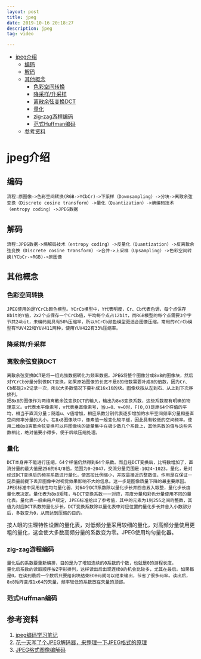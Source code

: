 ```yaml
---
layout: post
title: jpeg
date: 2019-10-16 20:18:27
description: jpeg
tag: video

---
```

- [jpeg介绍](#jpeg介绍)
  - [编码](#编码)
  - [解码](#解码)
  - [其他概念](#其他概念)
    - [色彩空间转换](#色彩空间转换)
    - [降采样/升采样](#降采样升采样)
    - [离散余弦变换DCT](#离散余弦变换dct)
    - [量化](#量化)
    - [zig-zag游程编码](#zig-zag游程编码)
    - [范式Huffman编码](#范式huffman编码)
  - [参考资料](#参考资料)

# jpeg介绍
## 编码
    流程:原图像->色彩空间转换(RGB->YCbCr)->下采样（Downsampling）->分块->离散余弦变换（Discrete cosine transform）->量化（Quantization）->熵编码技术（entropy coding）->JPEG数据
## 解码
    流程:JPEG数据->熵解码技术（entropy coding）->反量化（Quantization）->反离散余弦变换（Discrete cosine transform）->合并->上采样（Upsampling）->色彩空间转换(YCbCr->RGB)->原图像

## 其他概念
### 色彩空间转换
    JPEG使用的是YCrCb颜色模型。YCrCb模型中，Y代表明度，Cr、Cb代表色调，每个点保存8bit的Y值，2x2个点保存一个CrCb值，平均每个点占12bit，而RGB模型的每个点需要3个字节共24bit，未编码就具有50%压缩率，所以YCrCb颜色模型更适合图像压缩。常用的YCrCb模型有YUV422和YUV411两种，使用YUV422有33%压缩率。
### 降采样/升采样

### 离散余弦变换DCT
    离散余弦变换DCT是将一组光强数据转化为频率数据。JPEG将整个图像分成8x8的图像块，然后对YCrCb分量分别做DCT变换，如果原始图像的长宽不是8的倍数需要补成8的倍数，因为Cr、Cb都是2x2记录一次，所以大多数情况下要补成16x16的块。图像块按从左到右、从上到下次序排列。
    把8x8的图像作为两维离散余弦变换DCT的输入，输出为8x8变换系数，这些系数都有明确的物理意义。u代表水平像素号，v代表垂直像素号，当u=0、v=0时，F(0,0)是原64个样值的平均，相当于直流分量；随着u、v值增加，相应系数分别代表逐步增加的水平空间频率分量和垂直空间频率分量的大小。在8x8图像块中，像素值一般变化较平缓，因此具有较低的空间频率。使用二维8x8离散余弦变换可以将图像块的能量集中在极少数几个系数上，其他系数的值与这些系数相比，绝对值要小得多，便于后续压缩处理。
### 量化
    DCT本身并不能进行压缩，64个样值仍然得到64个系数。而且经DCT变换后，比特数增加了，直流分量的最大值是256的64/8倍，范围为0~2047，交流分量范围是-1024~1023。量化，是对经过DCT变换后的频率系数进行量化，使其按比例缩小，并取最接近的整数值，作用是在保证一定质量前提下丢弃图像中对视觉效果影响不大的信息。这一步是图像质量下降的最主要原因。
    JPEG标准中采用线性均匀量化器，对64个DCT系数除以量化步长并四舍五入取整，量化步长由量化表决定。量化表为8x8矩阵，与DCT变换系数一一对应，亮度分量和彩色分量使用不同的量化表。量化表一般由用户规定，JPEG标准给出了参考值，其中的元素为1到255之间的整数，其值为对应DCT系数的量化步长。DCT变换系数除以量化表中对应位置的量化步长并舍入小数部分后，多数变为0，从而达到压缩的目的。
按人眼的生理特性设置的量化表，对低频分量采用较细的量化，对高频分量使用更粗的量化，这会使大多数高频分量的系数变为零。JPEG使用均匀量化器。
### zig-zag游程编码
    量化后的系数要重新编排，目的是为了增加连续的0系数的个数，也就是0的游程长度。
    量化后系数的读取顺序按Z字形排列，这样读出后出现连续0的机会比较多，尤其在最后。如果都是0，在读到最后一个数后只要给出块结束EOB码就可以结束输出，节省了很多码率。读出后，8x8矩阵变成1x64的矢量，频率较低的系数放在矢量的顶部。
### 范式Huffman编码


## 参考资料
1. [jpeg编码学习笔记](https://felixzhang00.github.io/2016/12/24/2016-12-24-jpeg%E7%BC%96%E7%A0%81%E5%AD%A6%E4%B9%A0%E7%AC%94%E8%AE%B0/)
2. [花一天写了个JPEG解码器，来整理一下JPEG格式的原理](https://zhuanlan.zhihu.com/p/27296876?from_voters_page=true)
3. [JPEG格式图像编解码](http://www.dwenzhao.cn/profession/imgia/jpegcode.html)